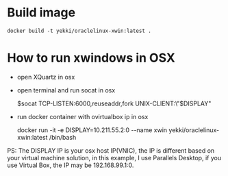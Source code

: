 # Build image
    
    docker build -t yekki/oraclelinux-xwin:latest .

# How to run xwindows in OSX

* open XQuartz in osx
* open terminal and run socat in osx

    $socat TCP-LISTEN:6000,reuseaddr,fork UNIX-CLIENT:\"$DISPLAY\"

* run docker container with ovirtualbox ip in osx
    
    docker run -it -e DISPLAY=10.211.55.2:0 --name xwin yekki/oraclelinux-xwin:latest /bin/bash


PS: The DISPLAY IP is your osx host IP(VNIC), the IP is different based on your virtual machine solution, in this example, I use Parallels Desktop, if you use Virtual Box, the IP may be 192.168.99.1:0.